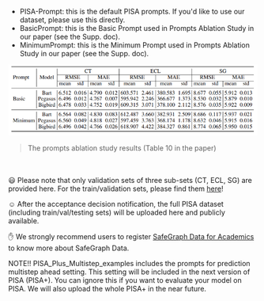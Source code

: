 
- PISA-Prompt: this is the default PISA prompts. If you'd like to use our dataset, please use this directly.
- BasicPrompt: this is the Basic Prompt used in Prompts Ablation Study in our paper (see the Supp. doc).
- MinimumPrompt: this is the Minimum Prompt used in Prompts Ablation Study in our paper (see the Supp. doc).

![](../resources/result_prompt_ablation.png)
> The prompts ablation study results (Table 10 in the paper)


<br/><br/>
:smiley: Please note that only validation sets of three sub-sets (CT, ECL, SG) are provided here. For the train/validation sets, please find them [here](https://drive.google.com/drive/folders/1s9BIy36M6_G2TN7Kb1vdweyqEARtEfU5?usp=drive_link)!

:relaxed: After the acceptance decision notification, the full PISA dataset (including train/val/testing sets) will be uploaded here and publicly available.

:hand: We strongly recommend users to register [SafeGraph Data for Academics](https://www.safegraph.com/academics) to know more about SafeGraph Data.



NOTE!!
PISA_Plus_Multistep_examples includes the prompts for prediction multistep ahead setting. This setting will be included in the next version of PISA (PISA+). You can ignore this if you want to evaluate your model on PISA. We will also upload the whole PISA+ in the near future.
